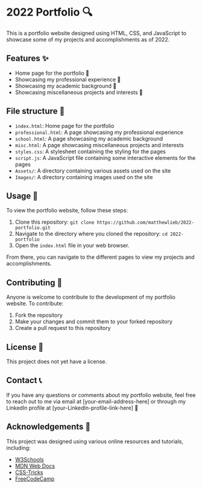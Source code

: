 # 2022 Portfolio 🔍

This is a portfolio website designed using HTML, CSS, and JavaScript to showcase some of my projects and accomplishments as of 2022.

## Features ✨

- Home page for the portfolio 🚀
- Showcasing my professional experience 🌟
- Showcasing my academic background 🎉
- Showcasing miscellaneous projects and interests 🌟

## File structure 📂

- `index.html`: Home page for the portfolio
- `professional.html`: A page showcasing my professional experience
- `school.html`: A page showcasing my academic background
- `misc.html`: A page showcasing miscellaneous projects and interests
- `styles.css`: A stylesheet containing the styling for the pages
- `script.js`: A JavaScript file containing some interactive elements for the pages
- `Assets/`: A directory containing various assets used on the site
- `Images/`: A directory containing images used on the site

## Usage 🚀

To view the portfolio website, follow these steps:


1. Clone this repository: `git clone https://github.com/matthewlieb/2022-portfolio.git`
2. Navigate to the directory where you cloned the repository: `cd 2022-portfolio`
3. Open the `index.html` file in your web browser.

From there, you can navigate to the different pages to view my projects and accomplishments.

## Contributing 🤝

Anyone is welcome to contribute to the development of my portfolio website. To contribute:

1. Fork the repository
2. Make your changes and commit them to your forked repository
3. Create a pull request to this repository

## License 📝

This project does not yet have a license.

## Contact 📞

If you have any questions or comments about my portfolio website, feel free to reach out to me via email at [your-email-address-here] or through my LinkedIn profile at [your-LinkedIn-profile-link-here] 📧

## Acknowledgements 🙏

This project was designed using various online resources and tutorials, including:

- [W3Schools](https://www.w3schools.com/)
- [MDN Web Docs](https://developer.mozilla.org/)
- [CSS-Tricks](https://css-tricks.com/)
- [FreeCodeCamp](https://www.freecodecamp.org/)

